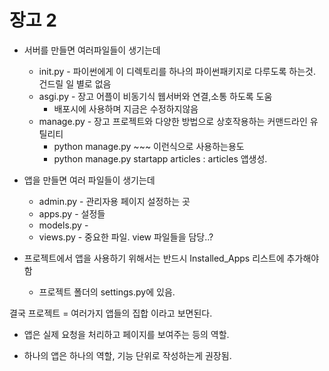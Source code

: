 # 장고 2

- 서버를 만들면 여러파일들이 생기는데
  - init.py  - 파이썬에게 이 디렉토리를 하나의 파이썬패키지로 다루도록 하는것. 건드릴 일 별로 없음
  - asgi.py - 장고 어플이 비동기식 웹서버와 연결,소통 하도록 도움
    - 배포시에 사용하며 지금은 수정하지않음
  - manage.py - 장고 프로젝트와 다양한 방법으로 상호작용하는 커맨드라인 유틸리티
    - python manage.py ~~~  이런식으로 사용하는용도
    - python manage.py startapp articles : articles 앱생성.



- 앱을 만들면 여러 파일들이 생기는데
  - admin.py - 관리자용 페이지 설정하는 곳
  - apps.py - 설정들
  - models.py - 
  - views.py - 중요한 파일. view 파일들을 담당..?



- 프로젝트에서 앱을 사용하기 위해서는 반드시 Installed_Apps 리스트에 추가해야함
  - 프로젝트 폴더의 settings.py에 있음.



결국 프로젝트 = 여러가지 앱들의 집합 이라고 보면된다.

- 앱은 실제 요청을 처리하고 페이지를 보여주는 등의 역할.

- 하나의 앱은 하나의 역할, 기능 단위로 작성하는게 권장됨.